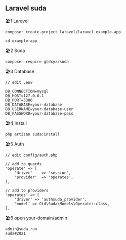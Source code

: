 ## Laravel suda

🏖️1 Laravel
```
composer create-project laravel/laravel example-app

cd example-app
```

🏖️2 Suda
```
composer require gtdxyz/suda
```

🏖️3 Database

```
// edit .env

DB_CONNECTION=mysql
DB_HOST=127.0.0.1
DB_PORT=3306
DB_DATABASE=your-database
DB_USERNAME=your-database-user
DB_PASSWORD=your-database-pass

```

🏖️4 Install

```
php artisan suda:install
```

🏖️5 Auth

```
// edit config/auth.php

// add to guards
'operate' => [
    'driver'    => 'session',
    'provider'  => 'operates',
],

// add to providers
'operates' => [
    'driver' => 'authsuda_provider',
    'model' => Gtd\Suda\Models\Operate::class,
],
```

🏖️6 open your-domain/admin

```
admin@suda.run
suda#2021
```